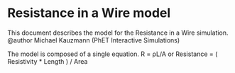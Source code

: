 # Resistance in a Wire model

This document describes the model for the Resistance in a Wire simulation.<br>
@author Michael Kauzmann (PhET Interactive Simulations)

The model is composed of a single equation. 
R = ρL/A or
Resistance = ( Resistivity * Length ) / Area